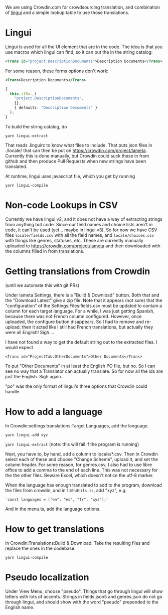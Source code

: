 We are using Crowdin.com for crowdsourcing translation, and combination of [lingui](https://lingui.js.org/) and a simple lookup table to use those translations.

# Lingui

Lingui is used for all the UI element that are in the code. The idea is that you use macros which lingui can find, so it can put the in the string catalog:

```xml
<Trans id="project.DescriptionDocuments">Description Documents</Trans>
```

For some reason, these forms options don't work:

```xml
<Trans>Description Documents</Trans>
```

```ts
{
  this.i18n._(
    "project.DescriptionDocuments",
    {},
    { defaults: "Description Documents" }
  );
}
```

To build the string catalog, do

`yarn lingui-extract`

That reads .linguirc to know what files to include. That puts json files in ./locale/ that can then be put on https://crowdin.com/project/lameta. Currently this is done manually, but Crowdin could suck these in from github and then produce Pull Requests when new strings have been translated.

At runtime, lingui uses javascript file, which you get by running

`yarn lingui-compile`

# Non-code Lookups in CSV

Currently we have lingui v2, and it does not have a way of extracting strings from anything but code. Since our field names and choice lists aren't in code, it can't be used (yet... maybe in lingui v3). So for now we have CSV files `locale/fields.csv` with all the field names, and `locale/choices.csv` with things like genres, statuses, etc. These are currently manually uploaded to https://crowdin.com/project/lameta and then downloaded with the columns filled in from translations.

# Getting translations from Crowdin

(until we automate this with git PRs)

Under lameta Settings, there is a "Build & Download" button. Both that and the "Download Latest" give a zip file. Note that it appears (not sure) that the "configuration" of the Settings:Files:fields.csv must be updated to contain a column for each target language. For a while, I was just getting Spanish, because there was not French column configured. However, once uploaded, the configure button disappears. So I had to remove and re-upload; then it acted like I still had French translations, but actually they were all English! Sigh....

I have not found a way to get the default string out to the extracted files. I would expect

```
<Trans id="ProjectTab.OtherDocuments">Other Documents</Trans>
```

To put "Other Documents" in at least the English PO file, but no. So I can see no way that a Translator can actually translate. So for now all the ids are just the English. Sigh again...

"po" was the only format of lingui's three options that Crowdin could handle.

# How to add a language

In Crowdin:settings:translations:Target Languages, add the language.

`yarn lingui-add xyz`

`yarn lingui-extract` (note: this will fail if the program is running)

Next, you have to, by hand, add a column to locale/\*.csv. Then in Crowdin select each of these and choose "Change Scheme", upload it, and set the column header. For some reason, for genres.csv, I also had to use libre office to add a comma to the end of each line. This was not necessary for the the other files. Beware Excel, which doesn't notice the utf-8 marker.

When the language has enough translated to add to the program, download the files from crowdin, and in `l10nUtils.ts`, add "xyz", e.g.

    `const languages = ["en", "es", "fr", "xyz"];`

And in the menu.ts, add the language options.

# How to get translations

In Crowdin:Translations:Build & Download. Take the resulting files and replace the ones in the codebase.

`yarn lingui-compile`

# Pseudo localization

Under View Menu, choose "pseudo". Things that go through lingui will show letters with lots of accents. Strings in fields.json5 and genres.json do not go through lingui, and should show with the word "pseudo" prepended to the English name.

